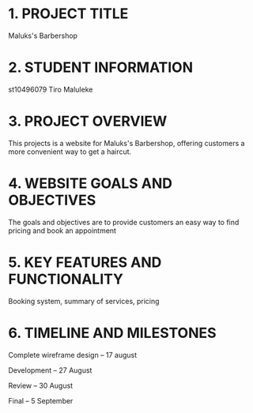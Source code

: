 # 1. PROJECT TITLE
Maluks's Barbershop
# 2. STUDENT INFORMATION
st10496079
Tiro Maluleke
# 3. PROJECT OVERVIEW
This projects is a website for Maluks's Barbershop, offering customers a more convenient way to get a haircut.
# 4. WEBSITE GOALS AND OBJECTIVES
The goals and objectives are to provide customers an easy way to find pricing and book an appointment
# 5. KEY FEATURES AND FUNCTIONALITY
Booking system, summary of services, pricing
# 6. TIMELINE AND MILESTONES
Complete wireframe design – 17 august 

Development – 27 August 

Review – 30 August 

Final – 5 September